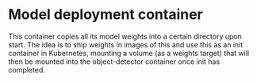 # Model deployment container
This container copies all its model weights into a certain directory upon start.
The idea is to ship weights in images of this and use this as an init container in Kubernetes,
mounting a volume (as a weights target) that will then be mounted into the object-detector container
once init has completed.
